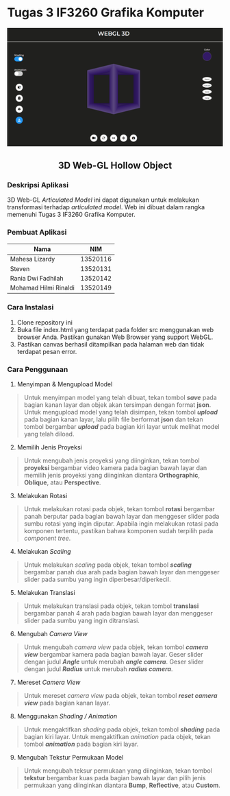 # Tugas 3 IF3260 Grafika Komputer

<div align="center">
    <img src="images.png" alt="gambar-web">
    <h2 align="center">3D Web-GL Hollow Object</h2>
</div>

### **Deskripsi Aplikasi**
3D Web-GL _Articulated Model_ ini dapat digunakan untuk melakukan transformasi terhadap _articulated model_. Web ini dibuat dalam rangka memenuhi Tugas 3 IF3260 Grafika Komputer.

### **Pembuat Aplikasi**
| Nama | NIM | 
| --- | --- | 
| Mahesa Lizardy | 13520116 |
| Steven | 13520131 |
| Rania Dwi Fadhilah | 13520142 |
| Mohamad Hilmi Rinaldi| 13520149 |

### **Cara Instalasi**

1. Clone repository ini
2. Buka file index.html yang terdapat pada folder src menggunakan web browser Anda. Pastikan gunakan Web Browser yang support WebGL.
3. Pastikan canvas berhasil ditampilkan pada halaman web dan tidak terdapat pesan error.

### **Cara Penggunaan**
1. Menyimpan & Mengupload Model

> Untuk menyimpan model yang telah dibuat, tekan tombol <b><i>save</i></b> pada bagian kanan layar dan objek akan tersimpan dengan format <b>json</b>.
> Untuk mengupload model yang telah disimpan, tekan tombol <b><i>upload</i></b> pada bagian kanan layar, lalu pilih file berformat <b>json</b> dan tekan tombol bergambar <b><i>upload</i></b> pada bagian kiri layar untuk melihat model yang telah diload.

2. Memilih Jenis Proyeksi

> Untuk mengubah jenis proyeksi yang diinginkan, tekan tombol <b>proyeksi</b> bergambar video kamera pada bagian bawah layar dan memilih jenis proyeksi yang diinginkan diantara <b>Orthographic</b>, <b>Oblique</b>, atau <b>Perspective</b>.

3. Melakukan Rotasi

> Untuk melakukan rotasi pada objek, tekan tombol <b>rotasi</b> bergambar panah berputar pada bagian bawah layar dan menggeser slider pada sumbu rotasi yang ingin diputar. Apabila ingin melakukan rotasi pada komponen tertentu, pastikan bahwa komponen sudah terpilih pada *component tree*.


4. Melakukan *Scaling*

> Untuk melakukan <i>scaling</i> pada objek, tekan tombol <b><i>scaling</i></b> bergambar panah dua arah pada bagian bawah layar dan menggeser slider pada sumbu yang ingin diperbesar/diperkecil.

5. Melakukan Translasi

> Untuk melakukan translasi pada objek, tekan tombol <b>translasi</b> bergambar panah 4 arah pada bagian bawah layar dan menggeser slider pada sumbu yang ingin ditranslasi.

6. Mengubah *Camera View*

> Untuk mengubah <i>camera view</i> pada objek, tekan tombol <b><i>camera view</i></b> bergambar kamera pada bagian bawah layar.
> Geser slider dengan judul <b><i>Angle</i></b> untuk merubah <b><i>angle camera</i></b>.
> Geser slider dengan judul <b><i>Radius</i></b> untuk merubah <b><i>radius camera</i></b>.

7. Mereset *Camera View*

> Untuk mereset <i>camera view</i> pada objek, tekan tombol <b><i>reset camera view</i></b> pada bagian kanan layar.

8. Menggunakan *Shading / Animation*

> Untuk mengaktifkan <i>shading</i> pada objek, tekan tombol <b><i>shading</i></b> pada bagian kiri layar.
> Untuk mengaktifkan <i>animation</i> pada objek, tekan tombol <b><i>animation</i></b> pada bagian kiri layar.

9. Mengubah Tekstur Permukaan Model

> Untuk mengubah teksur permukaan yang diinginkan, tekan tombol <b>tekstur</b> bergambar kuas pada bagian bawah layar dan pilih jenis permukaan yang diinginkan diantara <b>Bump</b>, <b>Reflective</b>, atau <b>Custom</b>.